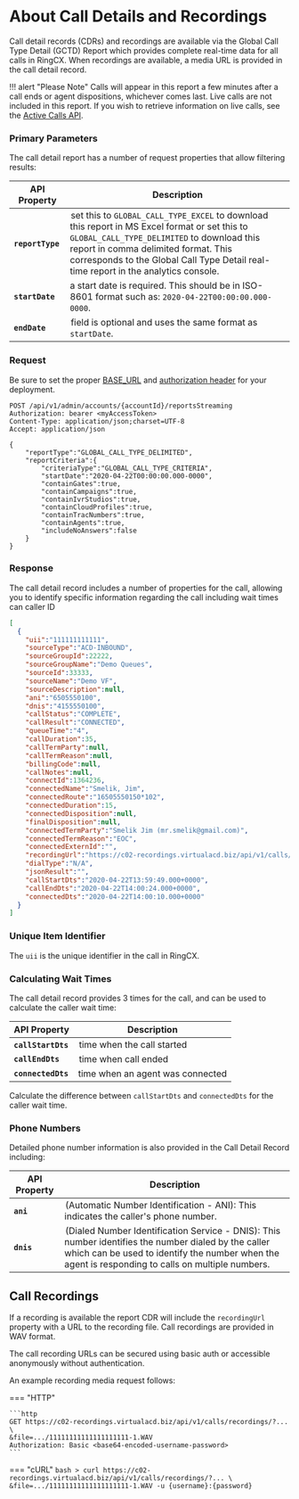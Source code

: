 # About Call Details and Recordings

Call detail records (CDRs) and recordings are available via the Global Call Type Detail (GCTD) Report which provides complete real-time data for all calls in RingCX. When recordings are available, a media URL is provided in the call detail record.

!!! alert "Please Note"
    Calls will appear in this report a few minutes after a call ends or agent dispositions, whichever comes last. Live calls are not included in this report. If you wish to retrieve information on live calls, see the [Active Calls API](../../dialing/active-calls/index.md).

### Primary Parameters

The call detail report has a number of request properties that allow filtering results:

| API Property | Description |
|-|-|
| **`reportType`** | set this to `GLOBAL_CALL_TYPE_EXCEL` to download this report in MS Excel format or set this to `GLOBAL_CALL_TYPE_DELIMITED` to download this report in comma delimited format. This corresponds to the Global Call Type Detail real-time report in the analytics console. |
| **`startDate`** | a start date is required. This should be in ISO-8601 format such as: `2020-04-22T00:00:00.000-0000`. |
| **`endDate`** | field is optional and uses the same format as `startDate`. |

###  Request

Be sure to set the proper [BASE_URL](../../basics/uris.md#resources-and-parameters) and [authorization header](../../authentication/auth-ringcentral.md) for your deployment.

```http
POST /api/v1/admin/accounts/{accountId}/reportsStreaming
Authorization: bearer <myAccessToken>
Content-Type: application/json;charset=UTF-8
Accept: application/json

{
	"reportType":"GLOBAL_CALL_TYPE_DELIMITED",
	"reportCriteria":{
		"criteriaType":"GLOBAL_CALL_TYPE_CRITERIA",
		"startDate":"2020-04-22T00:00:00.000-0000",
		"containGates":true,
		"containCampaigns":true,
		"containIvrStudios":true,
		"containCloudProfiles":true,
		"containTracNumbers":true,
		"containAgents":true,
		"includeNoAnswers":false
	}
}
```

### Response

The call detail record includes a number of properties for the call, allowing you to identify specific information regarding the call including wait times can caller ID

```json
[
  {
    "uii":"111111111111",
    "sourceType":"ACD-INBOUND",
    "sourceGroupId":22222,
    "sourceGroupName":"Demo Queues",
    "sourceId":33333,
    "sourceName":"Demo VF",
    "sourceDescription":null,
    "ani":"6505550100",
    "dnis":"4155550100",
    "callStatus":"COMPLETE",
    "callResult":"CONNECTED",
    "queueTime":"4",
    "callDuration":35,
    "callTermParty":null,
    "callTermReason":null,
    "billingCode":null,
    "callNotes":null,
    "connectId":1364236,
    "connectedName":"Smelik, Jim",
    "connectedRoute":"16505550150*102",
    "connectedDuration":15,
    "connectedDisposition":null,
    "finalDisposition":null,
    "connectedTermParty":"Smelik Jim (mr.smelik@gmail.com)",
    "connectedTermReason":"EOC",
    "connectedExternId":"",
    "recordingUrl":"https://c02-recordings.virtualacd.biz/api/v1/calls/recordings/?...&file=.../11111111111111111111-1.WAV",
    "dialType":"N/A",
    "jsonResult":"",
    "callStartDts":"2020-04-22T13:59:49.000+0000",
    "callEndDts":"2020-04-22T14:00:24.000+0000",
    "connectedDts":"2020-04-22T14:00:10.000+0000"
  }
]
```

### Unique Item Identifier

The `uii` is the unique identifier in the call in RingCX.

### Calculating Wait Times

The call detail record provides 3 times for the call, and can be used to calculate the caller wait time:

| API Property | Description |
|-|-|
| **`callStartDts`** | time when the call started |
| **`callEndDts`** | time when call ended |
| **`connectedDts`** | time when an agent was connected |

Calculate the difference between `callStartDts` and `connectedDts` for the caller wait time.

### Phone Numbers

Detailed phone number information is also provided in the Call Detail Record including:

| API Property | Description |
|-|-|
| **`ani`** | (Automatic Number Identification - ANI): This indicates the caller's phone number. |
| **`dnis`** | (Dialed Number Identification Service - DNIS): This number identifies the number dialed by the caller which can be used to identify the number when the agent is responding to calls on multiple numbers. |

## Call Recordings

If a recording is available the report CDR will include the `recordingUrl` property with a URL to the recording file. Call recordings are provided in WAV format.

The call recording URLs can be secured using basic auth or accessible anonymously without authentication.

An example recording media request follows:

=== "HTTP"

    ```http
    GET https://c02-recordings.virtualacd.biz/api/v1/calls/recordings/?... \
    &file=.../11111111111111111111-1.WAV
    Authorization: Basic <base64-encoded-username-password>
    ```

=== "cURL"
    ```bash
    > curl https://c02-recordings.virtualacd.biz/api/v1/calls/recordings/?... \
         &file=.../11111111111111111111-1.WAV
         -u {username}:{password}
    ```
